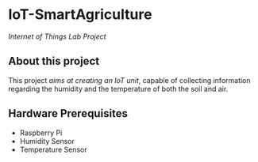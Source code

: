 # IoT-SmartAgriculture
_Internet of Things Lab Project_

## About this project

This project _aims at creating an IoT unit_, capable of collecting information regarding the humidity and the temperature of both the soil and air.

## Hardware Prerequisites

- Raspberry Pi
- Humidity Sensor
- Temperature Sensor
